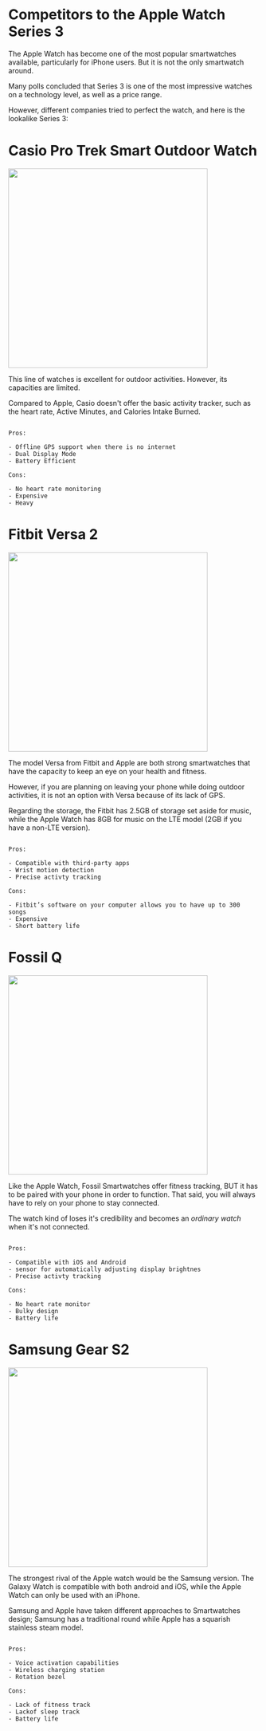 
# Competitors to the Apple Watch Series 3

The Apple Watch has become one of the most popular smartwatches available, particularly for iPhone users. But it is not the only smartwatch around. 

Many polls concluded that Series 3 is one of the most impressive watches on a technology level, as well as a price range. 

However, different companies tried to perfect the watch, and here is the lookalike Series 3:

# Casio Pro Trek Smart Outdoor Watch

<img src="https://casiocdn.com/casio-v2/resource/temp/images/Artwork-brand/protrek-tpd.jpg" width="400">

This line of watches is excellent for outdoor activities. However, its capacities are limited. 

Compared to Apple, Casio doesn't offer the basic activity tracker, such as the heart rate, Active Minutes, and Calories Intake Burned.

```

Pros:

- Offline GPS support when there is no internet
- Dual Display Mode
- Battery Efficient

Cons: 

- No heart rate monitoring
- Expensive
- Heavy

```

# Fitbit Versa 2

<img src="https://cdn05.zipify.com/YzWukaE5dBf29TRVLecStOgln6k=/fit-in/2048x0/c6234f9b634745798cb7b4e784c65b1b/da7eacbe-ae24-48b1-8468-2121cfeae381-__cr0-0-1464-600_pt0_sx1464_v1___-1.jpg" width="400">

The model Versa from Fitbit and Apple are both strong smartwatches that have the capacity to keep an eye on your health and fitness. 

However, if you are planning on leaving your phone while doing outdoor activities, it is not an option with Versa because of its lack of GPS. 

Regarding the storage, the Fitbit has 2.5GB of storage set aside for music, while the Apple Watch has 8GB for music on the LTE model (2GB if you have a non-LTE version).

```

Pros:

- Compatible with third-party apps
- Wrist motion detection
- Precise activty tracking

Cons: 

- Fitbit’s software on your computer allows you to have up to 300 songs
- Expensive
- Short battery life

```

# Fossil Q

<img src="https://fossbytes.com/wp-content/uploads/2018/11/Fossil-Sport-Smartwatches.jpg" width="400">

Like the Apple Watch, Fossil Smartwatches offer fitness tracking, BUT it has to be paired with your phone in order to function. That said, you will always have to rely on your phone to stay connected. 

The watch kind of loses it's credibility and becomes an *ordinary watch* when it's not connected. 

```

Pros:

- Compatible with iOS and Android
- sensor for automatically adjusting display brightnes
- Precise activty tracking

Cons: 

- No heart rate monitor
- Bulky design
- Battery life

```

# Samsung Gear S2

<img src="https://images.samsung.com/is/image/samsung/p5/ca/wearables/gear-s2/features/gears2_design_atelier-mendini.jpg?$ORIGIN_JPG$" width="400">

The strongest rival of the Apple watch would be the Samsung version. The Galaxy Watch is compatible with both android and iOS, while the Apple Watch can only be used with an iPhone. 

Samsung and Apple have taken different approaches to Smartwatches design; Samsung has a traditional round while Apple has a squarish stainless steam model.

```

Pros:

- Voice activation capabilities
- Wireless charging station
- Rotation bezel

Cons: 

- Lack of fitness track
- Lackof sleep track
- Battery life

```
